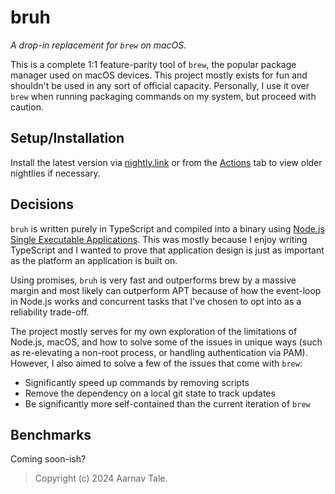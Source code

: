 # bruh
*A drop-in replacement for `brew` on macOS.*

This is a complete 1:1 feature-parity tool of `brew`, the popular package manager used on macOS devices. This project mostly exists for fun and shouldn't be used in any sort of official capacity. Personally, I use it over `brew` when running packaging commands on my system, but proceed with caution.

## Setup/Installation
Install the latest version via [nightly.link](https://nightly.link/tale/bruh/workflows/nightly.yaml/main) or from the [Actions](https://github.com/tale/bruh/actions/workflows/nightly.yaml) tab to view older nightlies if necessary.

## Decisions
`bruh` is written purely in TypeScript and compiled into a binary using [Node.js Single Executable Applications](https://nodejs.org/api/single-executable-applications.html). This was mostly because I enjoy writing TypeScript and I wanted to prove that application design is just as important as the platform an application is built on.

Using promises, `bruh` is very fast and outperforms brew by a massive margin and most likely can outperform APT because of how the event-loop in Node.js works and concurrent tasks that I've chosen to opt into as a reliability trade-off.

The project mostly serves for my own exploration of the limitations of Node.js, macOS, and how to solve some of the issues in unique ways (such as re-elevating a non-root process, or handling authentication via PAM). However, I also aimed to solve a few of the issues that come with `brew`:
- Significantly speed up commands by removing scripts
- Remove the dependency on a local git state to track updates
- Be significantly more self-contained than the current iteration of `brew`

## Benchmarks
Coming soon-ish?

> Copyright (c) 2024 Aarnav Tale.
